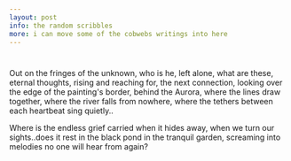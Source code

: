 ```yaml
---
layout: post
info: the random scribbles
more: i can move some of the cobwebs writings into here
---
```




#

Out on the fringes of the unknown, who is he, left alone, what are these, eternal thoughts, rising and reaching for, the next connection, looking over the edge of the painting's border, behind the Aurora, where the lines draw together, where the river falls from nowhere, where the tethers between each heartbeat sing quietly..

Where is the endless grief carried when it hides away, when we turn our sights..does it rest in the black pond in the tranquil garden, screaming into melodies no one will hear from again?
